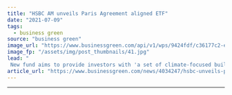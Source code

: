 ```yaml
---
title: "HSBC AM unveils Paris Agreement aligned ETF"
date: "2021-07-09"
tags: 
  - business green
source: "business green"
image_url: "https://www.businessgreen.com/api/v1/wps/9424fdf/c36177c2-e173-42f6-9282-9ca6de57c970/2/paris-web-2012-185x114.jpg"
image_fp: "/assets/img/post_thumbnails/41.jpg"
lead: "
 New fund aims to provide investors with 'a set of climate-focused building blocks that have the potential to become a widely accepted climate benchmark over time' ..."
article_url: "https://www.businessgreen.com/news/4034247/hsbc-unveils-paris-agreement-aligned-etf"
---
```


---
